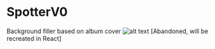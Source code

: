 # SpotterV0
Background filler based on album cover
![alt text](https://i.imgur.com/H1KQTxj.png)
[Abandoned, will be recreated in React]
